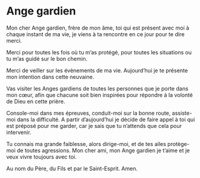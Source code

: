 # Ange gardien

Mon cher Ange gardien, frère de mon âme, toi qui est présent avec moi à chaque instant de ma vie,
je viens à ta rencontre en ce jour pour te dire merci. 

Merci pour toutes les fois où tu m’as protégé, pour toutes les situations ou tu m’as guidé sur le bon chemin. 

Merci de veiller sur les évènements de ma vie. Aujourd’hui je te présente mon intention dans cette neuvaine. 

Vas visiter les Anges gardiens de toutes les personnes que je porte dans mon cœur, afin que chacune soit bien 
inspirées pour répondre à la volonté de Dieu en cette prière.

Console-moi dans mes épreuves, conduit-moi sur la bonne route, assiste-moi dans la difficulté. 
A partir d’aujourd’hui je décide de faire appel à toi qui est préposé pour me garder, car je sais que
tu n’attends que cela pour intervenir.

Tu connais ma grande faiblesse, alors dirige-moi, et de tes ailes protège-moi de toutes agressions. 
Mon cher ami, mon Ange gardien je t’aime et je veux vivre toujours avec toi. 

Au nom du Père, du Fils et par le Saint-Esprit. Amen.
